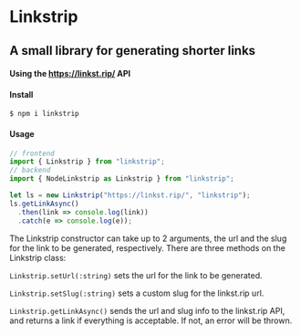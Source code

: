# Linkstrip
## A small library for generating shorter links
#### Using the https://linkst.rip/ API

#### Install

`$ npm i linkstrip`

#### Usage

```javascript
// frontend
import { Linkstrip } from "linkstrip";
// backend
import { NodeLinkstrip as Linkstrip } from "linkstrip";

let ls = new Linkstrip("https://linkst.rip/", "linkstrip");
ls.getLinkAsync()
  .then(link => console.log(link))
  .catch(e => console.log(e));
```
The Linkstrip constructor can take up to 2 arguments, the url and the slug for the link to be generated, respectively.
There are three methods on the Linkstrip class:

`Linkstrip.setUrl(:string)` sets the url for the link to be generated.

`Linkstrip.setSlug(:string)` sets a custom slug for the linkst.rip url.

`Linkstrip.getLinkAsync()` sends the url and slug info to the linkst.rip API, and returns a link if everything is acceptable. If not, an error will be thrown.
